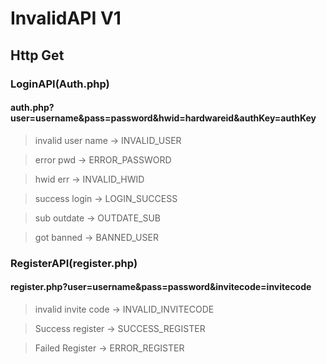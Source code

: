 # InvalidAPI V1
## Http Get

### LoginAPI(Auth.php)
#### auth.php?user=username&pass=password&hwid=hardwareid&authKey=authKey
> invalid user name -> INVALID_USER

> error pwd -> ERROR_PASSWORD

> hwid err -> INVALID_HWID

> success login -> LOGIN_SUCCESS

> sub outdate -> OUTDATE_SUB

> got banned -> BANNED_USER

### RegisterAPI(register.php)
#### register.php?user=username&pass=password&invitecode=invitecode

> invalid invite code -> INVALID_INVITECODE

> Success register -> SUCCESS_REGISTER

> Failed Register -> ERROR_REGISTER




